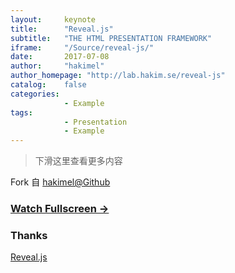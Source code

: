 ```yaml
---
layout:     keynote
title:      "Reveal.js"
subtitle:   "THE HTML PRESENTATION FRAMEWORK"
iframe:     "/Source/reveal-js/"
date:       2017-07-08
author:     "hakimel"
author_homepage: "http://lab.hakim.se/reveal-js"
catalog:    false
categories:  
            - Example
tags:
            - Presentation
            - Example
---
```



> 下滑这里查看更多内容

Fork 自 [hakimel@Github](https://github.com/hakimel/reveal-js)


### [Watch Fullscreen →](/Source/reveal-js/)

<div class="visible-md visible-lg">
<!--
<img src="/**qrcode.png" width="350"/>
<small class="img-hint">你也可以通过扫描二维码在手机上观看</small>
-->
</div>


### Thanks

[Reveal.js](http://lab.hakim.se/reveal-js)
